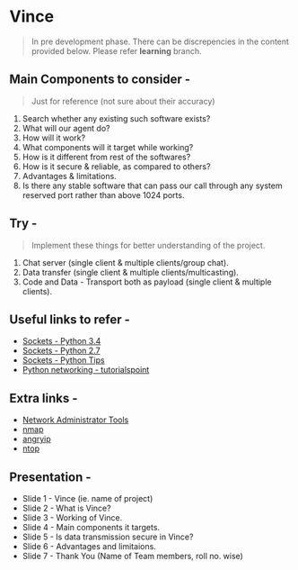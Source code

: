 # Vince
> In pre development phase.
> There can be discrepencies in the content provided below.
> Please refer **learning** branch.

## Main Components to consider -
> Just for reference (not sure about their accuracy)
1. Search whether any existing such software exists?
2. What will our agent do?
3. How will it work?
4. What components will it target while working?
5. How is it different from rest of the softwares?
6. How is it secure & reliable, as compared to others?
7. Advantages & limitations.
8. Is there any stable software that can pass our call through any system reserved port rather than above 1024 ports.

## Try -
> Implement these things for better understanding of the project.
1. Chat server (single client & multiple clients/group chat).
2. Data transfer (single client & multiple clients/multicasting).
3. Code and Data - Transport both as payload (single client & multiple clients).

## Useful links to refer -
* [Sockets - Python 3.4](https://docs.python.org/3.4/howto/sockets.html)
* [Sockets - Python 2.7](https://docs.python.org/2.7/library/socket.html)
* [Sockets - Python Tips](https://pythontips.com/2013/08/06/python-socket-network-programming/)
* [Python networking - tutorialspoint](https://www.tutorialspoint.com/python/python_networking.htm)

## Extra links -
* [Network Administrator Tools](http://www.networkmanagementsoftware.com/top-17-free-tools-for-network-administrators/)
* [nmap](https://nmap.org/)
* [angryip](http://angryip.org/)
* [ntop](http://www.ntop.org/)

## Presentation -
* Slide 1 - Vince (ie. name of project)
* Slide 2 - What is Vince?
* Slide 3 - Working of Vince.
* Slide 4 - Main components it targets.
* Slide 5 - Is data transmission secure in Vince?
* Slide 6 - Advantages and limitaions.
* Slide 7 - Thank You (Name of Team members, roll no. wise)
